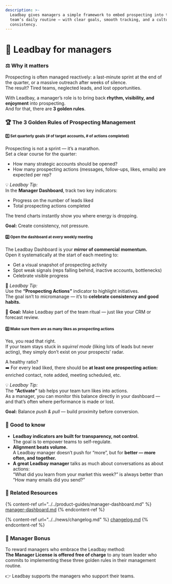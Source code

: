```yaml
---
description: >-
  Leadbay gives managers a simple framework to embed prospecting into their
  team’s daily routine — with clear goals, smooth tracking, and a culture of
  consistency.
---
```


# 🥷 Leadbay for managers

### ⚖️ **Why it matters**

Prospecting is often managed reactively: a last-minute sprint at the end of the quarter, or a massive outreach after weeks of silence.\
The result? Tired teams, neglected leads, and lost opportunities.

With Leadbay, a manager’s role is to bring back **rhythm, visibility, and enjoyment** into prospecting.\
And for that, there are **3 golden rules**.

### 🏆 **The 3 Golden Rules of Prospecting Management**

#### <sup>**1️⃣ Set quarterly goals (# of target accounts, # of actions completed)**</sup>

Prospecting is not a sprint — it’s a marathon.\
Set a clear course for the quarter:

* How many strategic accounts should be opened?
* How many prospecting actions (messages, follow-ups, likes, emails) are expected per rep?

💡 _Leadbay Tip:_\
In the **Manager Dashboard**, track two key indicators:

* Progress on the number of leads liked
* Total prospecting actions completed

The trend charts instantly show you where energy is dropping.

**Goal:** Create consistency, not pressure.



#### <sup>**2️⃣ Open the dashboard at every weekly meeting**</sup>

The Leadbay Dashboard is your **mirror of commercial momentum.**\
Open it systematically at the start of each meeting to:

* Get a visual snapshot of prospecting activity
* Spot weak signals (reps falling behind, inactive accounts, bottlenecks)
* Celebrate visible progress

🧩 _Leadbay Tip:_\
Use the **“Prospecting Actions”** indicator to highlight initiatives.\
The goal isn’t to micromanage — it’s to **celebrate consistency and good habits.**

🎯 **Goal:** Make Leadbay part of the team ritual — just like your CRM or forecast review.



#### <sup>**3️⃣ Make sure there are as many likes as prospecting actions**</sup>

Yes, you read that right.\
If your team stays stuck in _squirrel mode_ (liking lots of leads but never acting), they simply don’t exist on your prospects’ radar.

A healthy ratio?\
➡️ For every lead liked, there should be **at least one prospecting action:** enriched contact, note added, meeting scheduled, etc.

💡 _Leadbay Tip:_\
The **“Activate”** tab helps your team turn likes into actions.\
As a manager, you can monitor this balance directly in your dashboard — and that’s often where performance is made or lost.

**Goal:** Balance _push & pull_ — build proximity before conversion.



### 🧠 **Good to know**

* **Leadbay indicators are built for transparency, not control.**\
  The goal is to empower teams to self-regulate.
* **Alignment beats volume.**\
  A Leadbay manager doesn’t push for “more”, but for **better — more often, and together.**
* **A great Leadbay manager** talks as much about conversations as about actions:\
  “What did you learn from your market this week?” is always better than “How many emails did you send?”



### 🧩 **Related Resources**

{% content-ref url="../../product-guides/manager-dashboard.md" %}
[manager-dashboard.md](../../product-guides/manager-dashboard.md)
{% endcontent-ref %}

{% content-ref url="../../news/changelog.md" %}
[changelog.md](../../news/changelog.md)
{% endcontent-ref %}



### 🎁 **Manager Bonus**

To reward managers who embrace the Leadbay method:\
**The Manager License is offered free of charge** to any team leader who commits to implementing these three golden rules in their management routine.

👉 Leadbay supports the managers who support their teams.
